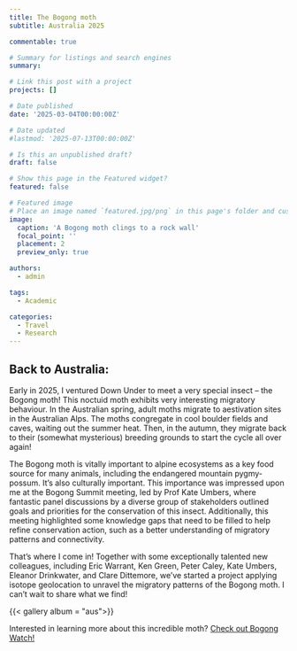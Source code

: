 ```yaml
---
title: The Bogong moth
subtitle: Australia 2025

commentable: true

# Summary for listings and search engines
summary: 

# Link this post with a project
projects: []

# Date published
date: '2025-03-04T00:00:00Z'

# Date updated
#lastmod: '2025-07-13T00:00:00Z'

# Is this an unpublished draft?
draft: false

# Show this page in the Featured widget?
featured: false

# Featured image
# Place an image named `featured.jpg/png` in this page's folder and customize its options here.
image:
  caption: 'A Bogong moth clings to a rock wall'
  focal_point: ''
  placement: 2
  preview_only: true

authors:
  - admin

tags:
  - Academic

categories:
  - Travel
  - Research
---
```



## Back to Australia:

Early in 2025, I ventured Down Under to meet a very special insect – the Bogong moth! This noctuid moth exhibits very interesting migratory behaviour. In the Australian spring, adult moths migrate to aestivation sites in the Australian Alps. The moths congregate in cool boulder fields and caves, waiting out the summer heat. Then, in the autumn, they migrate back to their (somewhat mysterious) breeding grounds to start the cycle all over again!

The Bogong moth is vitally important to alpine ecosystems as a key food source for many animals, including the endangered mountain pygmy-possum. It’s also culturally important. This importance was impressed upon me at the Bogong Summit meeting, led by Prof Kate Umbers, where fantastic panel discussions by a diverse group of stakeholders outlined goals and priorities for the conservation of this insect. Additionally, this meeting highlighted some knowledge gaps that need to be filled to help refine conservation action, such as a better understanding of migratory patterns and connectivity. 

That’s where I come in! Together with some exceptionally talented new colleagues, including Eric Warrant, Ken Green, Peter Caley, Kate Umbers, Eleanor Drinkwater, and Clare Dittemore, we’ve started a project applying isotope geolocation to unravel the migratory patterns of the Bogong moth. I can’t wait to share what we find!

{{< gallery album = "aus">}}

Interested in learning more about this incredible moth? [Check out Bogong Watch!](https://www.bogong.org/)

